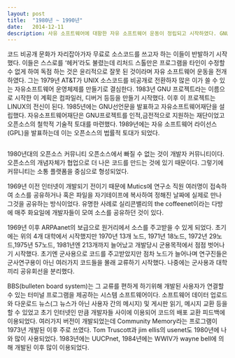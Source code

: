 ```yaml
---
layout: post
title:  "1980년 ~ 1990년"
date:   2014-12-11
description: 사유 소프트웨어에 대항한 자유 소프트웨어 운동이 정립되고 시작하였다. GNU 프로젝트가 진행되고 LINUX커널도 만들어지면서 MS에 대항하는 자유 소프트웨어 진영만의 OS도 만들어진다.
---
```


<p class="intro"><span class="dropcap">코</span>드 비공개 문화가 자리잡아가자 무료로 소스코드를 쓰고자 하는 이들이 반발하기 시작했다. 이들은 스스로를 ‘헤커’라도 불렸는데 리처드 스톨만은 프로그램을 타인이 수정할 수 없게 하여 독점 하는 것은 윤리적으로 잘못 된 것이라며 자유 소프트웨어 운동을 전개하였다. 그는 1979년 AT&T가 UNIX 소스코드를 비공개로 전환하자 많은 이가 쓸 수 있는 자유소프트웨어 운영체제를 만들기로 결심한다. 1983년 GNU 프로젝트라는 이름으로 시작한 이 계획은 컴파일러, 디버거 등등을 만들기 시작했다. 이후 이 프로젝트는 LINUX의 전신이 된다. 1985년에는 GNU선언문을 발표하고 자유소프트웨어재단을 설립했다. 자유소프트웨어재단은 GNU프로젝트를 인적,금전적으로 지원하는 재단이었고 오픈소스의 철학적 기술적 토대를 마련했다. 1989년에는 자유 소프트웨어 라이선스(GPL)을 발표하는데 이는 오픈소스의 법률적 토대가 되었다.</p>


<img src="{{ '/assets/img/touring.jpg' | prepend: site.baseurl }}" alt="">

1980년대의 오픈소스 커뮤니티
오픈소스에서 빠질 수 없는 것이 개발자 커뮤니티이다. 오픈소스의 개념자체가 협업으로 더 나은 코드를 만드는 것에 있기 때문이다. 그렇기에 커뮤니티는 소통 플랫폼을 중심으로 형성되었다.

1969년 이전
인터넷이 개발되기 전이기 때문에 Mutics에 연구소 직원 여러명이 접속하여 소스를 공유하거나 혹은 파일을 자기테이프에 복사하여 정해진 날짜에 실제로 만나 그것을 공유하는 방식이었다. 유명한 사례로 실리콘밸리의 the coffeenet이라는 다방에 매주 화요일에 개발자들이 모여 소스를 공유하던 것이 있다.

1969년 이후
ARPAanet의 보급으로 원거리에서 소스를 주고받을 수 있게 되었다. 초기에는 위의 4개 대학에서 시작했지만 1970년 13개 노드, 1971년 18노드, 1972년 29노드,1975년 57노드, 1981년엔 213개까지 늘어났고 개발당시 군용목적에서 점점 벗어나기 시작했다. 초기엔 군사용으로 코드를 주고받았지만 점차 노드가 늘어나며 연구진들은 군사연구용이 아닌 여러가지 코드들을 몰래 교류하기 시작했다. 나중에는 군사용과 대학끼리 공유회선을 분리했다.

BBS(bulleten board system)는 그 교류를 편하게 하기위해 개발된 사용자가 연결할 수 있는 터미널 프로그램을 제공하는 시스템 소프트웨어이다. 소프트웨어 데이터 업로드와 다운로드 뉴스(그 뉴스가 아닌 사용자 간의 메시지) 및 게시판 읽기, 메시지 교환 등을 할 수 있었고 초기 인터넷인 만큼 개발자들 사이에 이용되어 코드의 배포 교환 피드백에 이용되었다. 여러가지 버전이 개발되었는데 Community Memory라는 프로그램이 1973년 개발된 이후 주로 쓰였다. Tom Truscott과 jim ellis의 usenet도 1980년에 나와 많이 사용되었다. 1983년에는 UUCPnet, 1984년에는 WWIV가 wayne bell에 의해 개발된 이후 많이 이용되었다.
